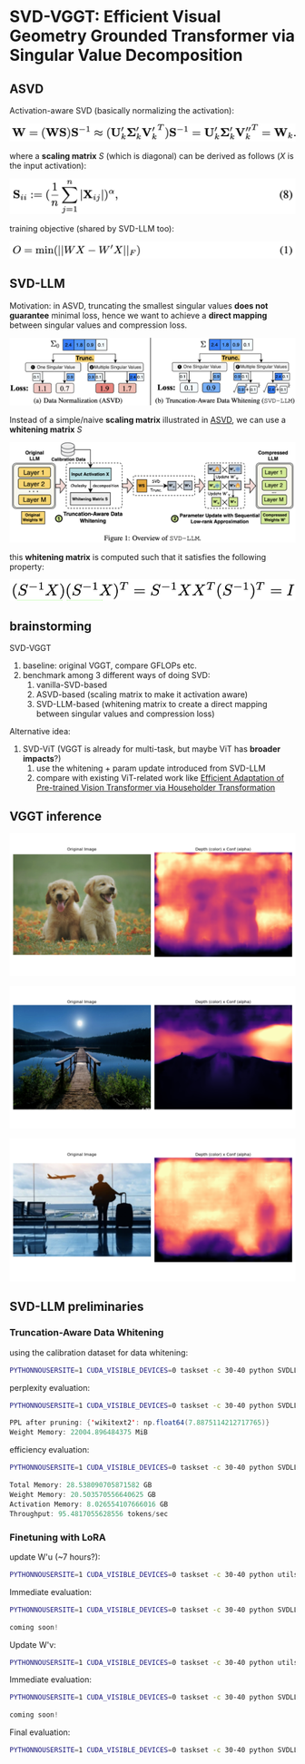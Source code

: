 # SVD-VGGT: Efficient Visual Geometry Grounded Transformer via Singular Value Decomposition

## ASVD

Activation-aware SVD (basically normalizing the activation):

![alt text](docs/ASVD_1.png)

where a **scaling matrix** $S$ (which is diagonal) can be derived as follows ($X$ is the input activation):

![alt text](docs/ASVD_2.png)

training objective (shared by SVD-LLM too):

![alt text](docs/objective.png)

## SVD-LLM

Motivation: in ASVD, truncating the smallest singular values **does not guarantee** minimal loss, hence we want to achieve a **direct mapping** between singular values and compression loss.

![alt text](docs/comparison.png)

Instead of a simple/naive **scaling matrix** illustrated in [ASVD](docs/ASVD_2.png), we can use a **whitening matrix** $S$ 

![alt text](docs/SVD-LLM.png)

this **whitening matrix** is computed such that it satisfies the following property:

![alt text](docs/whitening.png)

## brainstorming

SVD-VGGT

1. baseline: original VGGT, compare GFLOPs etc.
2. benchmark among 3 different ways of doing SVD: 
    1. vanilla-SVD-based
    2. ASVD-based (scaling matrix to make it activation aware)
    3. SVD-LLM-based (whitening matrix to create a direct mapping between singular values and compression loss)

Alternative idea:

1. SVD-ViT (VGGT is already for multi-task, but maybe ViT has **broader impacts**?)
    1. use the whitening + param update introduced from SVD-LLM
    2. compare with existing ViT-related work like [Efficient Adaptation of Pre-trained Vision Transformer via Householder Transformation](https://arxiv.org/pdf/2410.22952)


## VGGT inference

![alt text](toy_output/depth_b0_s1.png)

![alt text](toy_output/depth_b0_s0.png)

![alt text](toy_output/depth_b0_s2.png)

## SVD-LLM preliminaries

### Truncation-Aware Data Whitening

using the calibration dataset for data whitening:

```bash
PYTHONNOUSERSITE=1 CUDA_VISIBLE_DEVICES=0 taskset -c 30-40 python SVDLLM.py --model jeffwan/llama-7b-hf --step 1 --ratio 0.2 --whitening_nsamples 256 --dataset wikitext2 --seed 3 --model_seq_len 2048 --save_path .
```

perplexity evaluation:

```bash
PYTHONNOUSERSITE=1 CUDA_VISIBLE_DEVICES=0 taskset -c 30-40 python SVDLLM.py --step 4 --model_path jeffwan_llama_7b_hf_whitening_only_0.8.pt
```

```java
PPL after pruning: {'wikitext2': np.float64(7.8875114212717765)}
Weight Memory: 22004.896484375 MiB
```

efficiency evaluation:

```bash
PYTHONNOUSERSITE=1 CUDA_VISIBLE_DEVICES=0 taskset -c 30-40 python SVDLLM.py --step 5 --model_path jeffwan_llama_7b_hf_whitening_only_0.8.pt
```

```java
Total Memory: 28.538090705871582 GB
Weight Memory: 20.503570556640625 GB
Activation Memory: 8.026554107666016 GB
Throughput: 95.4817055628556 tokens/sec
```

### Finetuning with LoRA

update W'u (~7 hours?):

```bash
PYTHONNOUSERSITE=1 CUDA_VISIBLE_DEVICES=0 taskset -c 30-40 python utils/LoRA.py --prune_model jeffwan_llama_7b_hf_whitening_only_0.8.pt --data_path yahma/alpaca-cleaned --output_dir ./first_half --lora_target_modules q_u_proj,k_u_proj,v_u_proj,o_u_proj,gate_u_proj,down_u_proj,up_u_proj --lora_r 8 --num_epochs 3 --learning_rate 1e-4 --batch_size 4
```

Immediate evaluation:

```bash
PYTHONNOUSERSITE=1 CUDA_VISIBLE_DEVICES=0 taskset -c 30-40 python SVDLLM.py --model_path jeffwan_llama_7b_hf_whitening_only_0.8.pt --lora ./first_half /first_half --step 4
```

```java
coming soon!
```

Update W'v:

```bash
PYTHONNOUSERSITE=1 CUDA_VISIBLE_DEVICES=0 taskset -c 30-40 python utils/LoRA.py --prune_model ./first_half/merge.pt --data_path yahma/alpaca-cleaned --output_dir ./second_half --lora_target_modules q_v_proj,k_v_proj,v_v_proj,o_v_proj,gate_v_proj,down_v_proj,up_v_proj --lora_r 8 --num_epochs 3 --learning_rate 1e-4 --batch_size 64
```

Immediate evaluation:

```bash
PYTHONNOUSERSITE=1 CUDA_VISIBLE_DEVICES=0 taskset -c 30-40 python SVDLLM.py --model_path jeffwan_llama_7b_hf_whitening_only_0.8.pt --lora ./first_half /first_half --step 4
```

```java
coming soon!
```

Final evaluation:

```bash
PYTHONNOUSERSITE=1 CUDA_VISIBLE_DEVICES=0 taskset -c 30-40 python SVDLLM.py --model_path ./first_half/merge.pt --lora ./second_half --step 4
```
